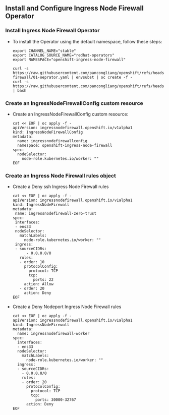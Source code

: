 

## Install and Configure Ingress Node Firewall Operator

### Install Ingress Node Firewall Operator

* To install the Operator using the default namespace, follow these steps:

  ```
  export CHANNEL_NAME="stable"
  export CATALOG_SOURCE_NAME="redhat-operators"
  export NAMESPACE="openshift-ingress-node-firewall"

  curl -s https://raw.githubusercontent.com/pancongliang/openshift/refs/heads/main/operator/ingress-firewall/01-oeprator.yaml | envsubst | oc create -f -
  curl -s https://raw.githubusercontent.com/pancongliang/openshift/refs/heads/main/operator/approve_ip.sh | bash
  ```

### Create an IngressNodeFirewallConfig custom resource

* Create an IngressNodeFirewallConfig custom resource:

  ```
  cat << EOF | oc apply -f -
  apiVersion: ingressnodefirewall.openshift.io/v1alpha1
  kind: IngressNodeFirewallConfig
  metadata:
    name: ingressnodefirewallconfig
    namespace: openshift-ingress-node-firewall
  spec:
    nodeSelector:
      node-role.kubernetes.io/worker: ""
  EOF
  ```

### Create an Ingress Node Firewall rules object

* Create a Deny ssh Ingress Node Firewall rules
  ```
  cat << EOF | oc apply -f -
  apiVersion: ingressnodefirewall.openshift.io/v1alpha1
  kind: IngressNodeFirewall
  metadata:
   name: ingressnodefirewall-zero-trust
  spec:
   interfaces:
   - ens33 
   nodeSelector:
     matchLabels:
       node-role.kubernetes.io/worker: ""
   ingress:
   - sourceCIDRs:
        - 0.0.0.0/0 
     rules:
     - order: 10
       protocolConfig:
         protocol: TCP
         tcp:
           ports: 22
       action: Allow
     - order: 20
       action: Deny
  EOF
  ```
* Create a Deny Nodeport Ingress Node Firewall rules
  ```
  cat << EOF | oc apply -f -
  apiVersion: ingressnodefirewall.openshift.io/v1alpha1
  kind: IngressNodeFirewall
  metadata:
    name: ingressnodefirewall-worker
  spec:
    interfaces:
    - ens33
    nodeSelector:
      matchLabels:
        node-role.kubernetes.io/worker: ""
    ingress:
    - sourceCIDRs:
      - 0.0.0.0/0
      rules:
      - order: 20
        protocolConfig:
          protocol: TCP
          tcp:
            ports: 30000-32767
        action: Deny
  EOF
  ```
